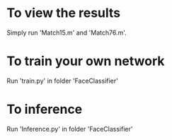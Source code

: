 # To view the results
Simply run 'Match15.m' and 'Match76.m'.

# To train your own network
Run 'train.py' in folder 'FaceClassifier'

# To inference
Run 'Inference.py' in folder 'FaceClassifier'
